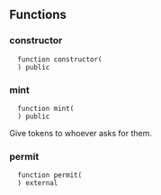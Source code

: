 


## Functions
### constructor
```solidity
  function constructor(
  ) public
```




### mint
```solidity
  function mint(
  ) public
```

Give tokens to whoever asks for them.


### permit
```solidity
  function permit(
  ) external
```




